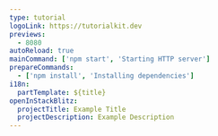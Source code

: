 ```yaml
---
type: tutorial
logoLink: https://tutorialkit.dev
previews:
  - 8080
autoReload: true
mainCommand: ['npm start', 'Starting HTTP server']
prepareCommands:
  - ['npm install', 'Installing dependencies']
i18n:
  partTemplate: ${title}
openInStackBlitz:
  projectTitle: Example Title
  projectDescription: Example Description
---
```

